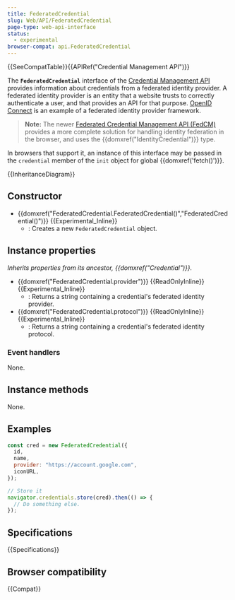 ```yaml
---
title: FederatedCredential
slug: Web/API/FederatedCredential
page-type: web-api-interface
status:
  - experimental
browser-compat: api.FederatedCredential
---
```


{{SeeCompatTable}}{{APIRef("Credential Management API")}}

The **`FederatedCredential`** interface of the [Credential Management API](/en-US/docs/Web/API/Credential_Management_API) provides information about credentials from a federated identity provider. A federated identity provider is an entity that a website trusts to correctly authenticate a user, and that provides an API for that purpose. [OpenID Connect](https://openid.net/developers/specs/) is an example of a federated identity provider framework.

> **Note:** The newer [Federated Credential Management API (FedCM)](/en-US/docs/Web/API/FedCM_API) provides a more complete solution for handling identity federation in the browser, and uses the {{domxref("IdentityCredential")}} type.

In browsers that support it, an instance of this interface may be passed in the `credential` member of the `init` object for global {{domxref('fetch()')}}.

{{InheritanceDiagram}}

## Constructor

- {{domxref("FederatedCredential.FederatedCredential()","FederatedCredential()")}} {{Experimental_Inline}}
  - : Creates a new `FederatedCredential` object.

## Instance properties

_Inherits properties from its ancestor, {{domxref("Credential")}}._

- {{domxref("FederatedCredential.provider")}} {{ReadOnlyInline}} {{Experimental_Inline}}
  - : Returns a string containing a credential's federated identity provider.
- {{domxref("FederatedCredential.protocol")}} {{ReadOnlyInline}} {{Experimental_Inline}}
  - : Returns a string containing a credential's federated identity protocol.

### Event handlers

None.

## Instance methods

None.

## Examples

```js
const cred = new FederatedCredential({
  id,
  name,
  provider: "https://account.google.com",
  iconURL,
});

// Store it
navigator.credentials.store(cred).then(() => {
  // Do something else.
});
```

## Specifications

{{Specifications}}

## Browser compatibility

{{Compat}}
